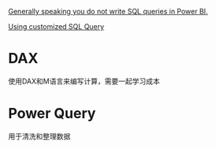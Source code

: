 [Generally speaking you do not write SQL queries in Power BI.](https://community.fabric.microsoft.com/t5/Desktop/New-to-BI-Writing-SQL-queries-to-parse-data-I-am-obviously/td-p/41415)

[Using customized SQL Query](https://learn.microsoft.com/en-us/azure/databricks/partners/bi/power-bi#using-a-custom-sql-query)
# DAX
使用DAX和M语言来编写计算，需要一起学习成本

# Power Query
用于清洗和整理数据
